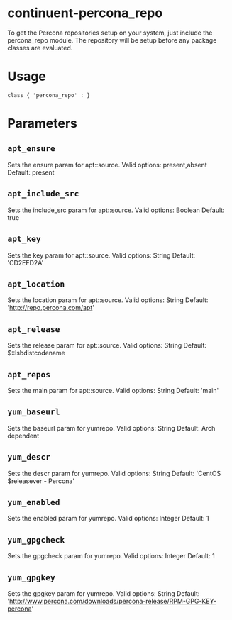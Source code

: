 # continuent-percona_repo

To get the Percona repositories setup on your system, just include the percona_repo module. The repository will be setup before any package classes are evaluated.

# Usage

    class { 'percona_repo' : }

# Parameters

## `apt_ensure`

  Sets the ensure param for apt::source. Valid options: present,absent  Default: present

## `apt_include_src`

  Sets the include_src param for apt::source. Valid options: Boolean  Default: true

## `apt_key`

  Sets the key param for apt::source. Valid options: String  Default: 'CD2EFD2A'

## `apt_location`

  Sets the location param for apt::source. Valid options: String  Default: 'http://repo.percona.com/apt'

## `apt_release`

  Sets the release param for apt::source. Valid options: String  Default: $::lsbdistcodename

## `apt_repos`

  Sets the main param for apt::source. Valid options: String  Default: 'main'

## `yum_baseurl`

  Sets the baseurl param for yumrepo. Valid options: String  Default: Arch dependent

## `yum_descr`

  Sets the descr param for yumrepo. Valid options: String  Default: 'CentOS $releasever - Percona'

## `yum_enabled`

  Sets the enabled param for yumrepo. Valid options: Integer  Default: 1

## `yum_gpgcheck`

  Sets the gpgcheck param for yumrepo. Valid options: Integer  Default: 1

## `yum_gpgkey`

  Sets the gpgkey param for yumrepo. Valid options: String  Default: 'http://www.percona.com/downloads/percona-release/RPM-GPG-KEY-percona'

